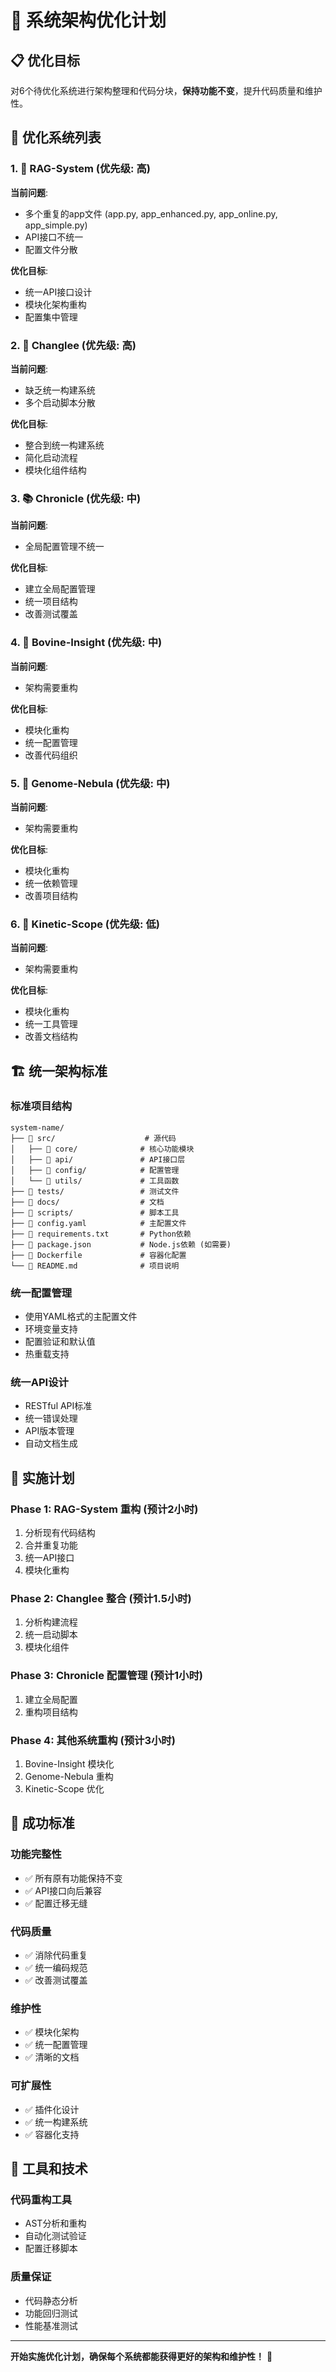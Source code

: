 # 🚀 系统架构优化计划

## 📋 优化目标
对6个待优化系统进行架构整理和代码分块，**保持功能不变**，提升代码质量和维护性。

## 🎯 优化系统列表

### 1. 🤖 RAG-System (优先级: 高)
**当前问题**: 
- 多个重复的app文件 (app.py, app_enhanced.py, app_online.py, app_simple.py)
- API接口不统一
- 配置文件分散

**优化目标**:
- 统一API接口设计
- 模块化架构重构
- 配置集中管理

### 2. 🎵 Changlee (优先级: 高)
**当前问题**:
- 缺乏统一构建系统
- 多个启动脚本分散

**优化目标**:
- 整合到统一构建系统
- 简化启动流程
- 模块化组件结构

### 3. 📚 Chronicle (优先级: 中)
**当前问题**:
- 全局配置管理不统一

**优化目标**:
- 建立全局配置管理
- 统一项目结构
- 改善测试覆盖

### 4. 🐄 Bovine-Insight (优先级: 中)
**当前问题**:
- 架构需要重构

**优化目标**:
- 模块化重构
- 统一配置管理
- 改善代码组织

### 5. 🧬 Genome-Nebula (优先级: 中)
**当前问题**:
- 架构需要重构

**优化目标**:
- 模块化重构
- 统一依赖管理
- 改善项目结构

### 6. 🔬 Kinetic-Scope (优先级: 低)
**当前问题**:
- 架构需要重构

**优化目标**:
- 模块化重构
- 统一工具管理
- 改善文档结构

## 🏗️ 统一架构标准

### 标准项目结构
```
system-name/
├── 📁 src/                    # 源代码
│   ├── 📁 core/              # 核心功能模块
│   ├── 📁 api/               # API接口层
│   ├── 📁 config/            # 配置管理
│   └── 📁 utils/             # 工具函数
├── 📁 tests/                 # 测试文件
├── 📁 docs/                  # 文档
├── 📁 scripts/               # 脚本工具
├── 📄 config.yaml            # 主配置文件
├── 📄 requirements.txt       # Python依赖
├── 📄 package.json           # Node.js依赖 (如需要)
├── 📄 Dockerfile             # 容器化配置
└── 📄 README.md              # 项目说明
```

### 统一配置管理
- 使用YAML格式的主配置文件
- 环境变量支持
- 配置验证和默认值
- 热重载支持

### 统一API设计
- RESTful API标准
- 统一错误处理
- API版本管理
- 自动文档生成

## 📅 实施计划

### Phase 1: RAG-System 重构 (预计2小时)
1. 分析现有代码结构
2. 合并重复功能
3. 统一API接口
4. 模块化重构

### Phase 2: Changlee 整合 (预计1.5小时)
1. 分析构建流程
2. 统一启动脚本
3. 模块化组件

### Phase 3: Chronicle 配置管理 (预计1小时)
1. 建立全局配置
2. 重构项目结构

### Phase 4: 其他系统重构 (预计3小时)
1. Bovine-Insight 模块化
2. Genome-Nebula 重构
3. Kinetic-Scope 优化

## 🎯 成功标准

### 功能完整性
- ✅ 所有原有功能保持不变
- ✅ API接口向后兼容
- ✅ 配置迁移无缝

### 代码质量
- ✅ 消除代码重复
- ✅ 统一编码规范
- ✅ 改善测试覆盖

### 维护性
- ✅ 模块化架构
- ✅ 统一配置管理
- ✅ 清晰的文档

### 可扩展性
- ✅ 插件化设计
- ✅ 统一构建系统
- ✅ 容器化支持

## 🔧 工具和技术

### 代码重构工具
- AST分析和重构
- 自动化测试验证
- 配置迁移脚本

### 质量保证
- 代码静态分析
- 功能回归测试
- 性能基准测试

---

**开始实施优化计划，确保每个系统都能获得更好的架构和维护性！** 🚀